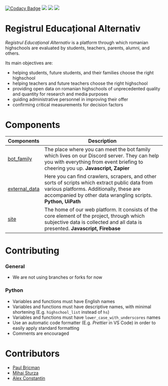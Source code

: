 [![Codacy Badge](https://api.codacy.com/project/badge/Grade/6cd3105f2f35415789a33210ac3df688)](https://www.codacy.com/app/paubric/real?utm_source=github.com&amp;utm_medium=referral&amp;utm_content=paubric/real&amp;utm_campaign=Badge_Grade)
[![](https://img.shields.io/github/last-commit/paubric/real)](https://github.com/paubric/real/commits/master)
[![](https://img.shields.io/github/contributors/paubric/real)](https://github.com/paubric/real/graphs/contributors)
[![](https://travis-ci.org/paubric/real.svg?branch=master)](https://travis-ci.org/paubric/real)
# Registrul Educațional Alternativ


_Registrul Educațional Alternativ_ is a platform through which romanian highschools are evaluated by students, teachers, parents, alumni, and others.

Its main objectives are:

- helping students, future students, and their families choose the right highschool
- helping teachers and future teachers choose the right highschool
- providing open data on romanian highschools of unprecedented quality and quantity for research and media purposes
- guiding administrative personnel in improving their offer
- confirming critical measurements for decision factors

# Components

| Components                                                                 | Description                                                                                                                                                                                                        |
| -------------------------------------------------------------------------- | ------------------------------------------------------------------------------------------------------------------------------------------------------------------------------------------------------------------ |
| [bot_family](https://github.com/paubric/real/tree/master/bot_family)         | The place where you can meet the bot family which lives on our Discord server. They can help you with everything from event briefing to cheering you up. **Javascript, Zapier**                                                  |
| [external_data](https://github.com/paubric/real/tree/master/external_data) | Here you can find crawlers, scrapers, and other sorts of scripts which extract public data from various platforms. Additionally, these are accompanied by other data wrangling scripts. **Python, UiPath** |
| [site](https://github.com/paubric/real/tree/master/site) | The home of our web platform. It consists of the core element of the project, through which subjective data is collected and all data is presented. **Javascript, Firebase** |

# Contributing
### General
- We are not using branches or forks for now

### Python
- Variables and functions must have English names
- Variables and functions must have descriptive names, with minimal shortening (E.g. `highschool_list` instead of `hs`)
- Variables and functions must have `lower_case_with_underscores` names
- Use an automatic code formatter (E.g. *Prettier* in VS Code) in order to easily apply standard formatting
- Comments are encouraged

# Contributors
- [Paul Bricman](https://github.com/paubric)
- [Mihai Sturza](https://github.com/sturzamihai)
- [Alex Constantin](https://github.com/xfde)
